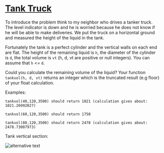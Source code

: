 # [Tank Truck](https://www.codewars.com/kata/tank-truck "https://www.codewars.com/kata/55f3da49e83ca1ddae0000ad")

To introduce the problem think to my neighbor who drives a tanker truck. 
The level indicator is down and he is worried
because he does not know if he will be able to make deliveries. 
We put the truck on a horizontal ground and measured the height of the liquid in the tank.

Fortunately the tank is a perfect cylinder and the vertical walls on each end are flat.
The height of the remaining liquid is `h`, the diameter of the cylinder is `d`,
the total volume is `vt` (h, d, vt are positive or null integers). 
You can assume that `h` <= `d`.

Could you calculate the remaining volume of the liquid?
Your function `tankvol(h, d, vt)` returns an integer which is the truncated result (e.g floor)
of your float calculation.

Examples:

```
tankvol(40,120,3500) should return 1021 (calculation gives about: 1021.26992027)

tankvol(60,120,3500) should return 1750

tankvol(80,120,3500) should return 2478 (calculation gives about: 2478.73007973)
```

Tank vertical section:

![alternative text](http://i.imgur.com/wmt0U43.png)